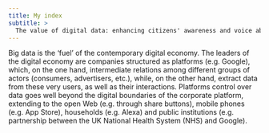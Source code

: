 ```yaml
---
title: My index
subtitle: >
  The value of digital data: enhancing citizens' awareness and voice about surveillance capitalism
---
```


Big data is the ‘fuel’ of the contemporary digital economy. The leaders of the digital economy  are companies structured as platforms (e.g. Google), which, on the one hand, intermediate relations among different groups of actors (consumers, advertisers, etc.), while, on the other hand, extract data from these very users, as well as their interactions. Platforms control over data goes well beyond the digital boundaries of the  corporate platform, extending to the open Web (e.g. through share buttons), mobile phones (e.g. App Store),  households (e.g. Alexa) and public institutions (e.g. partnership between the UK National Health System (NHS) and Google). 